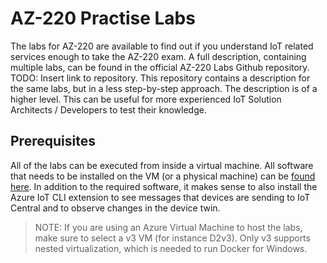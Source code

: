 # AZ-220 Practise Labs
The labs for AZ-220 are available to find out if you understand IoT related services enough to take the AZ-220 exam. A full description, containing multiple labs, can be found in the official AZ-220 Labs Github repository. TODO: Insert link to repository.
This repository contains a description for the same labs, but in a less step-by-step approach. The description is of a higher level. This can be useful for more experienced IoT Solution Architects / Developers to test their knowledge.

## Prerequisites
All of the labs can be executed from inside a virtual machine. All software that needs to be installed on the VM (or a physical machine) can be [found here](https://github.com/MicrosoftLearning/AZ-220-Microsoft-Azure-IoT-Developer/blob/master/lab.md). In addition to the required software, it makes sense to also install the Azure IoT CLI extension to see messages that devices are sending to IoT Central and to observe changes in the device twin.
> NOTE: If you are using an Azure Virtual Machine to host the labs, make sure to select a v3 VM (for instance D2v3). Only v3 supports nested virtualization, which is needed to run Docker for Windows.
